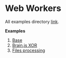 # Web Workers

All examples directory [link](src/examples).

**Examples**
1. [Base](src/examples/BaseExample/index.tsx)
1. [Brain.js XOR](src/examples/BrainJsXORExample/index.tsx)
1. [Files processing](src/examples/FilesProcessingExample/index.tsx)
